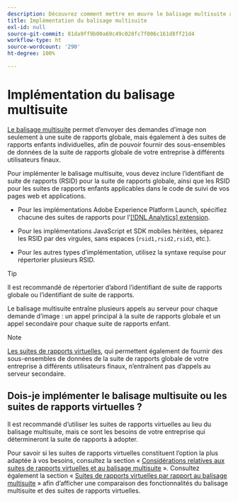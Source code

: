 ```yaml
---
description: Découvrez comment mettre en œuvre le balisage multisuite afin dʼenvoyer une demande dʼimage à plusieurs suites de rapports.
title: Implémentation du balisage multisuite
exl-id: null
source-git-commit: 81da9ff9b00a69c49c028fc7f006c161d8ff21d4
workflow-type: ht
source-wordcount: '290'
ht-degree: 100%

---
```



# Implémentation du balisage multisuite

[Le balisage multisuite](/help/admin/c-manage-report-suites/rollup-report-suite.md) permet dʼenvoyer des demandes dʼimage non seulement à une suite de rapports globale, mais également à des suites de rapports enfants individuelles, afin de pouvoir fournir des sous-ensembles de données de la suite de rapports globale de votre entreprise à différents utilisateurs finaux.

Pour implémenter le balisage multisuite, vous devez inclure lʼidentifiant de suite de rapports (RSID) pour la suite de rapports globale, ainsi que les RSID pour les suites de rapports enfants applicables dans le code de suivi de vos pages web et applications.

* Pour les implémentations Adobe Experience Platform Launch, spécifiez chacune des suites de rapports pour lʼ[[!DNL Analytics] extension](https://experienceleague.adobe.com/docs/launch/using/extensions-ref/adobe-extension/analytics-extension/overview.html?lang=fr).

* Pour les implémentations JavaScript et SDK mobiles héritées, séparez les RSID par des virgules, sans espaces (`rsid1,rsid2,rsid3`, etc.).

* Pour les autres types dʼimplémentation, utilisez la syntaxe requise pour répertorier plusieurs RSID.

>[!TIP]
>
> Il est recommandé de répertorier dʼabord lʼidentifiant de suite de rapports globale ou lʼidentifiant de suite de rapports.

Le balisage multisuite entraîne plusieurs appels au serveur pour chaque demande dʼimage : un appel principal à la suite de rapports globale et un appel secondaire pour chaque suite de rapports enfant.

>[!NOTE]
>
> [Les suites de rapports virtuelles](/help/components/vrs/vrs-about.md), qui permettent également de fournir des sous-ensembles de données de la suite de rapports globale de votre entreprise à différents utilisateurs finaux, nʼentraînent pas dʼappels au serveur secondaire.

## Dois-je implémenter le balisage multisuite ou les suites de rapports virtuelles ?

Il est recommandé dʼutiliser les suites de rapports virtuelles au lieu du balisage multisuite, mais ce sont les besoins de votre entreprise qui détermineront la suite de rapports à adopter.

Pour savoir si les suites de rapports virtuelles constituent lʼoption la plus adaptée à vos besoins, consultez la section « [Considérations relatives aux suites de rapports virtuelles et au balisage multisuite](/help/components/vrs/vrs-considerations.md) ». Consultez également la section « [Suites de rapports virtuelles par rapport au balisage multisuite](/help/components/vrs/vrs-about.md#section_317E4D21CCD74BC38166D2F57D214F78) » afin dʼafficher une comparaison des fonctionnalités du balisage multisuite et des suites de rapports virtuelles.

